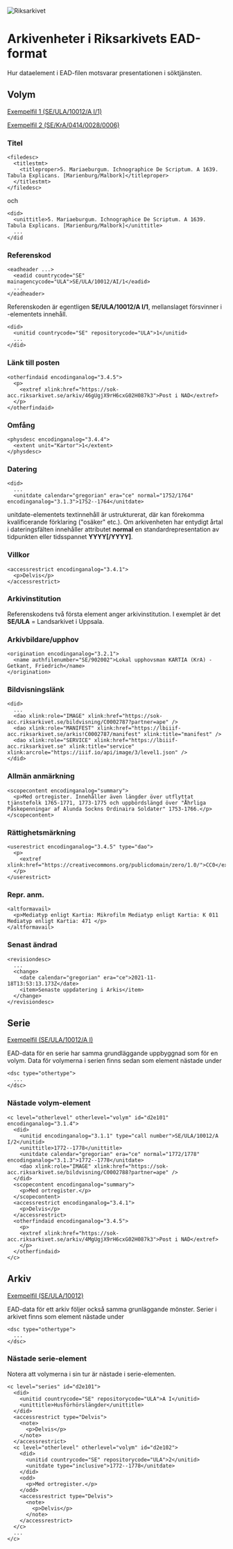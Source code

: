 ![Riksarkivet](https://sok.riksarkivet.se/Administration/Images/Layout/logo2.png)

# Arkivenheter i Riksarkivets EAD-format

Hur dataelement i EAD-filen motsvarar presentationen i söktjänsten.

## Volym

[Exempelfil 1 (SE/ULA/10012/A I/1)](examples/data/ra-ead-volym-se-ula-10012-aI1.xml)

[Exempelfil 2 (SE/KrA/0414/0028/0006)](examples/data/ra-ead-volym-se-kra-0414-0028-0006.xml)

### Titel

    <filedesc>
      <titlestmt>
        <titleproper>5. Mariaeburgum. Ichnographice De Scriptum. A 1639. Tabula Explicans. [Marienburg/Malbork]</titleproper>
      </titlestmt>
    </filedesc>

och

    <did>
      <unittitle>5. Mariaeburgum. Ichnographice De Scriptum. A 1639. Tabula Explicans. [Marienburg/Malbork]</unittitle>
      ...
    </did

### Referenskod

    <eadheader ...>
      <eadid countrycode="SE" mainagencycode="ULA">SE/ULA/10012/AI/1</eadid>
      ...
    </eadheader>

Referenskoden är egentligen **SE/ULA/10012/A I/1**, mellanslaget försvinner i <eadid>-elementets innehåll.

    <did>
      <unitid countrycode="SE" repositorycode="ULA">1</unitid>
      ...
    </did>
  
### Länk till posten

    <otherfindaid encodinganalog="3.4.5">
      <p>
        <extref xlink:href="https://sok-acc.riksarkivet.se/arkiv/46gUgjX9rH6cxG02H087k3">Post i NAD</extref>
      </p>
    </otherfindaid>
  
### Omfång
      
    <physdesc encodinganalog="3.4.4">
      <extent unit="Kartor">1</extent>
    </physdesc>
      
### Datering
 
    <did>
      ...
      <unitdate calendar="gregorian" era="ce" normal="1752/1764" encodinganalog="3.1.3">1752--1764</unitdate>

unitdate-elementets textinnehåll är ustrukturerat, där kan förekomma kvalificerande förklaring ("osäker" etc.). Om arkivenheten har entydigt årtal i dateringsfälten innehåller attributet **normal** en standardrepresentation av tidpunkten eller tidsspannet **YYYY[/YYYY]**.
  
### Villkor
  
    <accessrestrict encodinganalog="3.4.1">
      <p>Delvis</p>
    </accessrestrict>
      
### Arkivinstitution

Referenskodens två första element anger arkivinstitution. I exemplet är det **SE/ULA** = Landsarkivet i Uppsala.
      
### Arkivbildare/upphov
      
    <origination encodinganalog="3.2.1">
      <name authfilenumber="SE/902002">Lokal upphovsman KARTIA (KrA) - Getkant, Friedrich</name>
    </origination>
        
### Bildvisningslänk
        
    <did>
      ...
      <dao xlink:role="IMAGE" xlink:href="https://sok-acc.riksarkivet.se/bildvisning/C0002787?partner=ape" />
      <dao xlink:role="MANIFEST" xlink:href="https://lbiiif-acc.riksarkivet.se/arkis!C0002787/manifest" xlink:title="manifest" />
      <dao xlink:role="SERVICE" xlink:href="https://lbiiif-acc.riksarkivet.se" xlink:title="service" xlink:arcrole="https://iiif.io/api/image/3/level1.json" />
    </did>
        
### Allmän anmärkning
        
    <scopecontent encodinganalog="summary">
      <p>Med ortregister. Innehåller även längder över utflyttat tjänstefolk 1765-1771, 1773-1775 och uppbördslängd över "Åhrliga Påskepenningar af Alunda Sockns Ordinaira Soldater" 1753-1766.</p>
    </scopecontent>
        
### Rättighetsmärkning
        
    <userestrict encodinganalog="3.4.5" type="dao">
      <p>
        <extref xlink:href="https://creativecommons.org/publicdomain/zero/1.0/">CC0</extref>
      </p>
    </userestrict>
      
### Repr. anm.
      
    <altformavail>
      <p>Mediatyp enligt Kartia: Mikrofilm Mediatyp enligt Kartia: K 011 Mediatyp enligt Kartia: 471 </p>
    </altformavail>

### Senast ändrad
        
    <revisiondesc>
      ...
      <change>
        <date calendar="gregorian" era="ce">2021-11-18T13:53:13.173Z</date>
        <item>Senaste uppdatering i Arkis</item>
      </change>
    </revisiondesc>

## Serie

[Exempelfil (SE/ULA/10012/A I)](examples/data/ra-ead-serie.xml)

EAD-data för en serie har samma grundläggande uppbyggnad som för en volym. Data för volymerna i serien finns sedan som element nästade under 
        
    <dsc type="othertype">
      ...
    </dsc>
        
### Nästade volym-element
        
    <c level="otherlevel" otherlevel="volym" id="d2e101" encodinganalog="3.1.4">
      <did>
        <unitid encodinganalog="3.1.1" type="call number">SE/ULA/10012/A I/2</unitid>
        <unittitle>1772--1778</unittitle>
        <unitdate calendar="gregorian" era="ce" normal="1772/1778" encodinganalog="3.1.3">1772--1778</unitdate>
        <dao xlink:role="IMAGE" xlink:href="https://sok-acc.riksarkivet.se/bildvisning/C0002788?partner=ape" />
      </did>
      <scopecontent encodinganalog="summary">
        <p>Med ortregister.</p>
      </scopecontent>
      <accessrestrict encodinganalog="3.4.1">
        <p>Delvis</p>
      </accessrestrict>
      <otherfindaid encodinganalog="3.4.5">
        <p>
        <extref xlink:href="https://sok-acc.riksarkivet.se/arkiv/4MgUgjX9rH6cxG02H087k3">Post i NAD</extref>
        </p>
      </otherfindaid>
    </c>

## Arkiv

[Exempelfil (SE/ULA/10012)](examples/data/ra-ead-arkiv.xml)

EAD-data för ett arkiv följer också samma grunläggande mönster. Serier i arkivet finns som element nästade under 
        
    <dsc type="othertype">
      ...
    </dsc>
       
### Nästade serie-element
      
Notera att volymerna i sin tur är nästade i serie-elementen.
      
    <c level="series" id="d2e101">
      <did>
        <unitid countrycode="SE" repositorycode="ULA">A I</unitid>
        <unittitle>Husförhörslängder</unittitle>
      </did>
      <accessrestrict type="Delvis">
        <note>
          <p>Delvis</p>
        </note>
      </accessrestrict>
      <c level="otherlevel" otherlevel="volym" id="d2e102">
        <did>
          <unitid countrycode="SE" repositorycode="ULA">2</unitid>
          <unitdate type="inclusive">1772--1778</unitdate>
        </did>
        <odd>
          <p>Med ortregister.</p>
        </odd>
        <accessrestrict type="Delvis">
          <note>
            <p>Delvis</p>
          </note>
        </accessrestrict>
      </c>
      ...
    </c>
      
